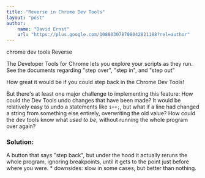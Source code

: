 ```yaml
---
title: "Reverse in Chrome Dev Tools"
layout: "post"
author: 
    name: "David Ernst"
    url: "https://plus.google.com/108803078708042821188?rel=author"
---
```


chrome dev tools Reverse

The Developer Tools for Chrome lets you explore your scripts as they run. See the documents regarding "step over", "step in", and "step out"

How great it would be if you could step back in the Chrome Dev Tools!

But there's at least one major challenge to implementing this feature: How could the Dev Tools undo changes that have been made? It would be relatively easy to undo a statements like `i++;`, but what if a line had changed a string from something else entirely, overwriting the old value? How could the dev tools know what *used to be*, without running the whole program over again?

### Solution:
A button that says "step back", but under the hood it actually reruns the whole program, ignoring breakpoints, until it gets to the point just before where you were.
	* downsides: slow in some cases, but better than nothing.